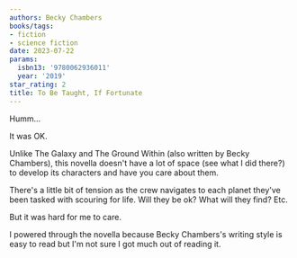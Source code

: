 ```yaml
---
authors: Becky Chambers
books/tags:
- fiction
- science fiction
date: 2023-07-22
params:
  isbn13: '9780062936011'
  year: '2019'
star_rating: 2
title: To Be Taught, If Fortunate
---
```


Humm...

It was OK.

Unlike The Galaxy and The Ground Within (also written by Becky Chambers), this
novella doesn't have a lot of space (see what I did there?) to develop its
characters and have you care about them.

<!--more-->

There's a little bit of tension as the crew navigates to each planet they've
been tasked with scouring for life. Will they be ok? What will they find? Etc.

But it was hard for me to care.

I powered through the novella because Becky Chambers's writing style is easy to
read but I'm not sure I got much out of reading it.